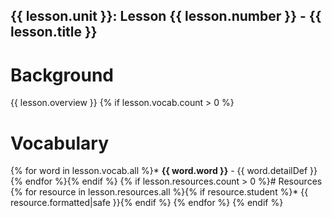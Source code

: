 ## {{ lesson.unit }}: Lesson {{ lesson.number }} - {{ lesson.title }}

# Background

{{ lesson.overview }}
{% if lesson.vocab.count > 0 %}
# Vocabulary
{% for word in lesson.vocab.all %}* **{{ word.word }}** - {{ word.detailDef }}
{% endfor %}{% endif %}
{% if lesson.resources.count > 0 %}# Resources
{% for resource in lesson.resources.all %}{% if resource.student %}* {{ resource.formatted|safe }}{% endif %}
{% endfor %}
{% endif %}
